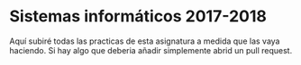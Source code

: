 Sistemas informáticos 2017-2018
===================


Aquí subiré todas las practicas de esta asignatura a medida que las vaya haciendo. Si hay algo que deberia añadir simplemente abrid un pull request.
